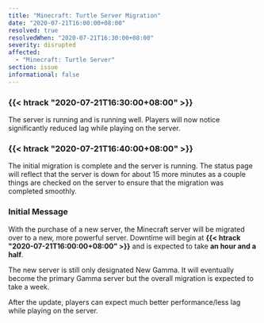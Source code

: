 ```yaml
---
title: "Minecraft: Turtle Server Migration"
date: "2020-07-21T16:00:00+08:00"
resolved: true
resolvedWhen: "2020-07-21T16:30:00+08:00"
severity: disrupted
affected:
  - "Minecraft: Turtle Server"
section: issue
informational: false
---
```


### {{< htrack "2020-07-21T16:30:00+08:00" >}}

The server is running and is running well. Players will now notice significantly reduced lag while playing on the server.

### {{< htrack "2020-07-21T16:40:00+08:00" >}}

The initial migration is complete and the server is running. The status page will reflect that the server is down for about 15 more minutes as a couple things are checked on the server to ensure that the migration was completed smoothly.

### Initial Message

With the purchase of a new server, the Minecraft server will be migrated over to a new, more powerful server. Downtime will begin at **{{< htrack "2020-07-21T16:00:00+08:00" >}}** and is expected to take **an hour and a half**.

The new server is still only designated New Gamma. It will eventually become the primary Gamma server but the overall migration is expected to take a week.

After the update, players can expect much better performance/less lag while playing on the server.
